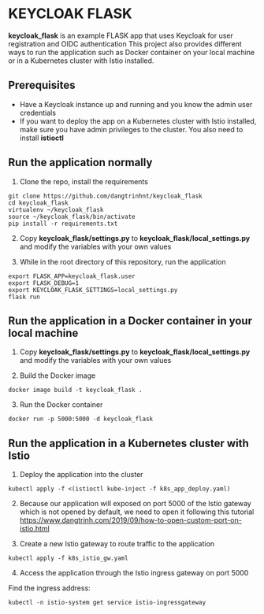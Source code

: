 # KEYCLOAK FLASK

**keycloak_flask** is an example FLASK app that uses Keycloak for user
registration and OIDC authentication This project also provides different
ways to run the application such as Docker container on your local machine
or in a Kubernetes cluster with Istio installed.


## Prerequisites

* Have a Keycloak instance up and running and you know the admin user
  credentials
* If you want to deploy the app on a Kubernetes cluster with Istio installed,
  make sure you have admin privileges to the cluster. You also need to install
  **istioctl**

## Run the application normally

1. Clone the repo, install the requirements

```
git clone https://github.com/dangtrinhnt/keycloak_flask
cd keycloak_flask
virtualenv ~/keycloak_flask
source ~/keycloak_flask/bin/activate
pip install -r requirements.txt
```

2. Copy **keycloak_flask/settings.py** to **keycloak_flask/local_settings.py**
and modify the variables with your own values

3. While in the root directory of this repository, run the application

```
export FLASK_APP=keycloak_flask.user
export FLASK_DEBUG=1
export KEYCLOAK_FLASK_SETTINGS=local_settings.py
flask run
```

## Run the application in a Docker container in your local machine

1. Copy **keycloak_flask/settings.py** to **keycloak_flask/local_settings.py**
and modify the variables with your own values

2. Build the Docker image

```
docker image build -t keycloak_flask .
```

3. Run the Docker container

```
docker run -p 5000:5000 -d keycloak_flask
```

## Run the application in a Kubernetes cluster with Istio

1. Deploy the application into the cluster

```
kubectl apply -f <(istioctl kube-inject -f k8s_app_deploy.yaml)
```

2. Because our application will exposed on port 5000 of the Istio gateway
   which is not opened by default, we need to open it following this
   tutorial https://www.dangtrinh.com/2019/09/how-to-open-custom-port-on-istio.html 

3. Create a new Istio gateway to route traffic to the application

```
kubectl apply -f k8s_istio_gw.yaml
```

4. Access the application through the Istio ingress gateway on port 5000

Find the ingress address:

```
kubectl -n istio-system get service istio-ingressgateway
```

